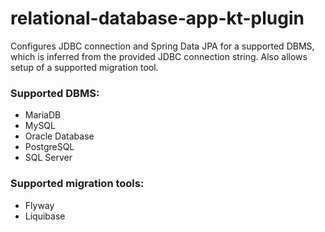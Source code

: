 # relational-database-app-kt-plugin

Configures JDBC connection and Spring Data JPA for a supported DBMS, which is inferred from the provided JDBC connection string.
Also allows setup of a supported migration tool.

### Supported DBMS:
- MariaDB
- MySQL
- Oracle Database
- PostgreSQL
- SQL Server

### Supported migration tools:
- Flyway
- Liquibase

